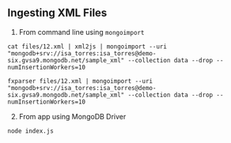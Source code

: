 
## Ingesting XML Files

1. From command line using `mongoimport`
```
cat files/12.xml | xml2js | mongoimport --uri "mongodb+srv://isa_torres:isa_torres@demo-six.gvsa9.mongodb.net/sample_xml" --collection data --drop --numInsertionWorkers=10
```

```
fxparser files/12.xml | mongoimport --uri "mongodb+srv://isa_torres:isa_torres@demo-six.gvsa9.mongodb.net/sample_xml" --collection data --drop --numInsertionWorkers=10
```

2. From app using MongoDB Driver
```
node index.js
 ```
